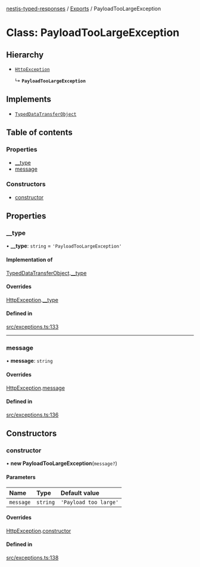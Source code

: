 [nestjs-typed-responses](../README.md) / [Exports](../modules.md) / PayloadTooLargeException

# Class: PayloadTooLargeException

## Hierarchy

- [`HttpException`](HttpException.md)

  ↳ **`PayloadTooLargeException`**

## Implements

- [`TypedDataTransferObject`](../interfaces/TypedDataTransferObject.md)

## Table of contents

### Properties

- [\_\_type](PayloadTooLargeException.md#__type)
- [message](PayloadTooLargeException.md#message)

### Constructors

- [constructor](PayloadTooLargeException.md#constructor)

## Properties

### \_\_type

• **\_\_type**: `string` = `'PayloadTooLargeException'`

#### Implementation of

[TypedDataTransferObject](../interfaces/TypedDataTransferObject.md).[__type](../interfaces/TypedDataTransferObject.md#__type)

#### Overrides

[HttpException](HttpException.md).[__type](HttpException.md#__type)

#### Defined in

[src/exceptions.ts:133](https://github.com/igrek8/nestjs-typed-responses/blob/f5d28a2/src/exceptions.ts#L133)

___

### message

• **message**: `string`

#### Overrides

[HttpException](HttpException.md).[message](HttpException.md#message)

#### Defined in

[src/exceptions.ts:136](https://github.com/igrek8/nestjs-typed-responses/blob/f5d28a2/src/exceptions.ts#L136)

## Constructors

### constructor

• **new PayloadTooLargeException**(`message?`)

#### Parameters

| Name | Type | Default value |
| :------ | :------ | :------ |
| `message` | `string` | `'Payload too large'` |

#### Overrides

[HttpException](HttpException.md).[constructor](HttpException.md#constructor)

#### Defined in

[src/exceptions.ts:138](https://github.com/igrek8/nestjs-typed-responses/blob/f5d28a2/src/exceptions.ts#L138)
